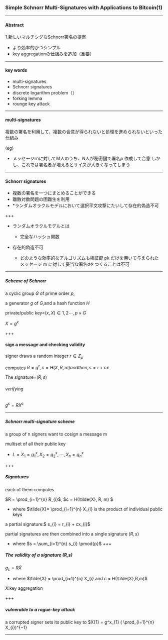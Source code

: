 ### Simple Schnorr Multi-Signatures with Applications to Bitcoin(1)

---

#### Abstract
1.新しいマルチシグなSchnorr署名の提案
  - より効率的かつシンプル
  - key aggregationの仕組みを追加（重要）

---
#### key words
- multi-signatures
- Schnorr signatures
- discrete logarithm problem（）
- forking lemma
- rounge key attack

---
#### multi-signatures
複数の署名を利用して、複数の合意が得られないと処理を進められないといった仕組み

(eg)

- メッセージｍに対してM人のうち、N人が秘密鍵で署名$\rho$	作成して合意
しかし、これでは署名者が増えるとサイズが大きくなってしまう

---
#### Schnorr signatures
- 複数の署名を一つにまとめることができる 
- 離散対数問題の困難生を利用
- *ランダムオラクルモデルにおいて選択平文攻撃にたいして存在的偽造不可

+++
- ランダムオラクルモデルとは
  - 完全なハッシュ関数

- 存在的偽造不可
  - どのような効率的なアルゴリズムも検証鍵 pk だけを用いて与えられたメッセージ m に対して妥当な署名σをつくることは不可


---
##### Scheme of Schnorr


 a cyclic group $G$ of prime order $p$, 
 
 a generator $g$ of $G$,and a hash function $H$
 
 private/public key=$(x,X)\in {1,2\cdots,p}\times G$
 
 $X=g^x$
 
 
 +++
 #### sign a message and checking validity
 
 signer draws a random integer $r \in Z_{p}$ 
 
 computes $R = g^r,c=H(X,R,m) and then, s=r+cx$
 
 The signature=$(R,s)$
 
 ###### verifying
 $g^s=RX^c$
 
 ---
  ##### Schnorr multi-signature scheme
  
  a group of n signers want to cosign a message m
  
  multiset of all their public key
  
  - $L={X_{1}=g^x_{1},X_{2}=g^x_{2},\cdots,X_{n}=g^x_{n}}$
  
  +++
  ##### Signatures
  each of them computes 
  
  $R = \prod_{i=1}^{n} R_{i}$, $c = H(\tilde{X}, R, m) $
  
  - where $\tilde{X}= \prod_{i=1}^{n} X_{i} is the product
  of individual public keys
  
 a partial signature:$ s_{i} = r_{i} + cx_{i}$ 
 
 partial signatures are then combined into a single signature $(R, s)$
 
 - where $s = \sum_{i=1}^{n} s_{i} \pmod{p}$
 +++
 ##### The validity of a signature (R,s)
 
  $g_{s} = R \tilde{X}$
  
  - where $\tilde{X} =  \prod_{i=1}^{n} X_{i} and c = H(\tilde{X},R,m)$
  
  $\tilde{X}$:key aggregation
  
  
 +++
 ##### vulnerable to a rogue-key attack
 
 a corrupted signer sets its public key to $X{1} = g^x_{1} ( \prod_{i=1}^{n} X_{i})^{−1}
 
  
---
  
  
 
 


 
 
 
 
 
 
 
 
 
 








